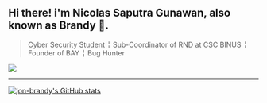 ## Hi there! i'm Nicolas Saputra Gunawan, also known as Brandy 👋.

> Cyber Security Student ╎ Sub-Coordinator of RND at CSC BINUS ╎ Founder of BAY ╎ Bug Hunter

<p align="left">
<img src = "https://github-readme-stats.vercel.app/api/top-langs/?username=jon-brandy&layout=compact"/>
</p>

---


<a href="http://www.github.com/jon-brandy"><img src="https://github-readme-stats.vercel.app/api?username=jon-brandy&show_icons=true&hide=&count_private=true&title_color=f97316&text_color=ffffff&icon_color=ef4444&bg_color=1c1917&hide_border=true&show_icons=true" alt="jon-brandy's GitHub stats" /></a>


